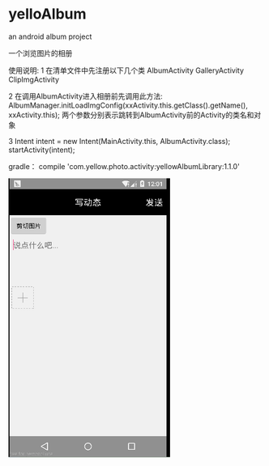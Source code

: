 # yelloAlbum
an android album project

一个浏览图片的相册 

使用说明:
1 在清单文件中先注册以下几个类
  AlbumActivity
  GalleryActivity
  ClipImgActivity

2 在调用AlbumActivity进入相册前先调用此方法:
  AlbumManager.initLoadImgConfig(xxActivity.this.getClass().getName(), xxActivity.this);
  两个参数分别表示跳转到AlbumActivity前的Activity的类名和对象

3  Intent intent = new Intent(MainActivity.this, AlbumActivity.class);
   startActivity(intent);






gradle：  compile 'com.yellow.photo.activity:yellowAlbumLibrary:1.1.0'





![image](https://github.com/kid1943/yellowAlbum/blob/master/album.gif?raw=true)















